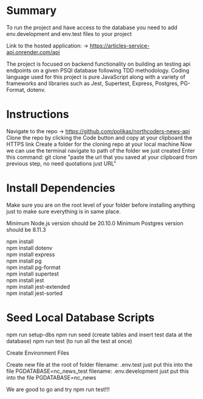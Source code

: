 # Summary

To run the project and have access to the database you need to add env.development and env.test files to your project

Link to the hosted application: -> https://articles-service-api.onrender.com/api

The project is focused on backend functionality on building an testing api endpoints on a given PSQl database following TDD methodology.
Coding language used for this project is pure JavaScript along with a variety of frameworks and libraries such as Jest, Supertest, Express, Postgres, PG-Format, dotenv.

# Instructions

Navigate to the repo -> https://github.com/polikas/northcoders-news-api
Clone the repo by clicking the Code button and copy at your clipboard the HTTPS link
Create a folder for the cloning repo at your local machine
Now we can use the terminal navigate to path of the folder we just created
Enter this command: git clone "paste the url that you saved at your clipboard from previous step, no need quotations just URL"

# Install Dependencies

Make sure you are on the root level of your folder before installing anything just to make sure everything is in same place.

Minimum Node.js version should be 20.10.0
Minimum Postgres version should be 8.11.3

npm install  
npm install dotenv  
npm install express  
npm install pg  
npm install pg-format  
npm install supertest  
npm install jest  
npm install jest-extended  
npm install jest-sorted  

# Seed Local Database Scripts

npm run setup-dbs
npm run seed (create tables and insert test data at the database)
npm run test (to run all the test at once)

Create Environment Files

Create new file at the root of folder
filename: .env.test just put this into the file PGDATABASE=nc_news_test
filename: .env.development just put this into the file PGDATABASE=nc_news

We are good to go and try npm run test!!!


